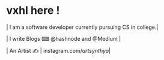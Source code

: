 # vxhl here !
| I am a software developer currently pursuing CS in college.|

| I write Blogs  ⌨ @hashnode and @Medium | 

| An Artist ✍ | instagram.com/_artsynthya_| 
